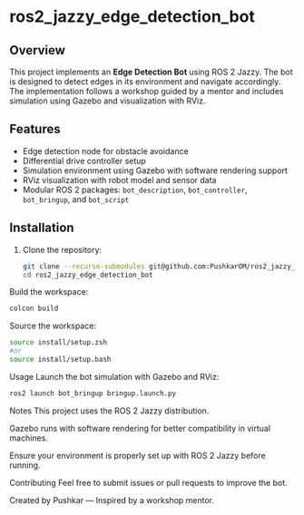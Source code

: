# ros2_jazzy_edge_detection_bot

## Overview
This project implements an **Edge Detection Bot** using ROS 2 Jazzy. The bot is designed to detect edges in its environment and navigate accordingly. The implementation follows a workshop guided by a mentor and includes simulation using Gazebo and visualization with RViz.

## Features
- Edge detection node for obstacle avoidance
- Differential drive controller setup
- Simulation environment using Gazebo with software rendering support
- RViz visualization with robot model and sensor data
- Modular ROS 2 packages: `bot_description`, `bot_controller`, `bot_bringup`, and `bot_script`

## Installation
1. Clone the repository:
   ```bash
   git clone --recurse-submodules git@github.com:PushkarOM/ros2_jazzy_edge_detection_bot.git
   cd ros2_jazzy_edge_detection_bot
   ```

Build the workspace:
```bash
colcon build
```

Source the workspace:
```bash
source install/setup.zsh
#or
source install/setup.bash
```


Usage
Launch the bot simulation with Gazebo and RViz:

```bash
ros2 launch bot_bringup bringup.launch.py
```
Notes
This project uses the ROS 2 Jazzy distribution.

Gazebo runs with software rendering for better compatibility in virtual machines.

Ensure your environment is properly set up with ROS 2 Jazzy before running.

Contributing
Feel free to submit issues or pull requests to improve the bot.

Created by Pushkar — Inspired by a workshop mentor.